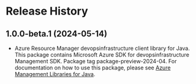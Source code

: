 # Release History

## 1.0.0-beta.1 (2024-05-14)

- Azure Resource Manager devopsinfrastructure client library for Java. This package contains Microsoft Azure SDK for devopsinfrastructure Management SDK.  Package tag package-preview-2024-04. For documentation on how to use this package, please see [Azure Management Libraries for Java](https://aka.ms/azsdk/java/mgmt).
